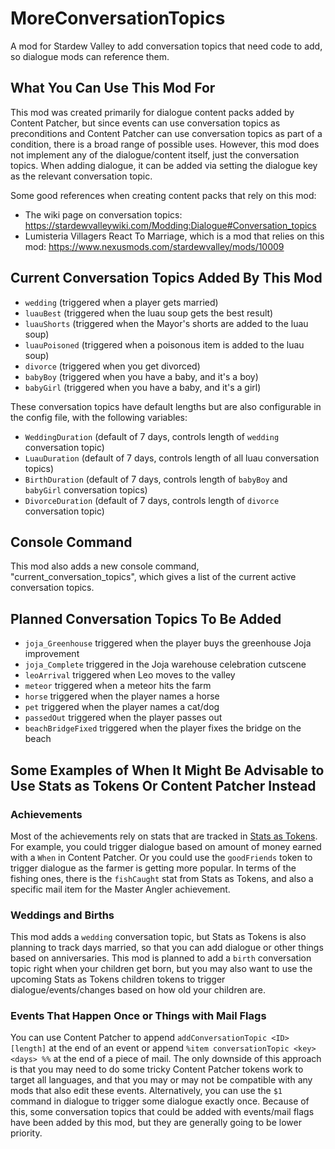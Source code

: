 # MoreConversationTopics
A mod for Stardew Valley to add conversation topics that need code to add, so dialogue mods can reference them.

## What You Can Use This Mod For

This mod was created primarily for dialogue content packs added by Content Patcher, but since events can use conversation topics as preconditions and Content Patcher can use conversation topics as part of a condition, there is a broad range of possible uses. However, this mod does not implement any of the dialogue/content itself, just the conversation topics. When adding dialogue, it can be added via setting the dialogue key as the relevant conversation topic. 

Some good references when creating content packs that rely on this mod:
   * The wiki page on conversation topics: https://stardewvalleywiki.com/Modding:Dialogue#Conversation_topics
   * Lumisteria Villagers React To Marriage, which is a mod that relies on this mod: https://www.nexusmods.com/stardewvalley/mods/10009

## Current Conversation Topics Added By This Mod
   * `wedding` (triggered when a player gets married)
   * `luauBest` (triggered when the luau soup gets the best result)
   * `luauShorts` (triggered when the Mayor's shorts are added to the luau soup)
   * `luauPoisoned` (triggered when a poisonous item is added to the luau soup)
   * `divorce` (triggered when you get divorced)
   * `babyBoy` (triggered when you have a baby, and it's a boy)
   * `babyGirl` (triggered when you have a baby, and it's a girl)

These conversation topics have default lengths but are also configurable in the config file, with the following variables:
   * `WeddingDuration` (default of 7 days, controls length of `wedding` conversation topic)
   * `LuauDuration` (default of 7 days, controls length of all luau conversation topics)
   * `BirthDuration` (default of 7 days, controls length of `babyBoy` and `babyGirl` conversation topics)
   * `DivorceDuration` (default of 7 days, controls length of `divorce` conversation topic)

## Console Command

This mod also adds a new console command, "current_conversation_topics", which gives a list of the current active conversation topics. 

## Planned Conversation Topics To Be Added
   * `joja_Greenhouse` triggered when the player buys the greenhouse Joja improvement
   * `joja_Complete` triggered in the Joja warehouse celebration cutscene
   * `leoArrival` triggered when Leo moves to the valley
   * `meteor` triggered when a meteor hits the farm
   * `horse` triggered when the player names a horse
   * `pet` triggered when the player names a cat/dog
   * `passedOut` triggered when the player passes out
   * `beachBridgeFixed` triggered when the player fixes the bridge on the beach

## Some Examples of When It Might Be Advisable to Use Stats as Tokens Or Content Patcher Instead

### Achievements

Most of the achievements rely on stats that are tracked in [Stats as Tokens](https://www.nexusmods.com/stardewvalley/mods/9659). For example, you could trigger dialogue based on amount of money earned with a `When` in Content Patcher. Or you could use the `goodFriends` token to trigger dialogue as the farmer is getting more popular. In terms of the fishing ones, there is the `fishCaught` stat from Stats as Tokens, and also a specific mail item for the Master Angler achievement. 

### Weddings and Births

This mod adds a `wedding` conversation topic, but Stats as Tokens is also planning to track days married, so that you can add dialogue or other things based on anniversaries. This mod is planned to add a `birth` conversation topic right when your children get born, but you may also want to use the upcoming Stats as Tokens children tokens to trigger dialogue/events/changes based on how old your children are. 

### Events That Happen Once or Things with Mail Flags

You can use Content Patcher to append `addConversationTopic <ID> [length]` at the end of an event or append `%item conversationTopic <key> <days> %%` at the end of a piece of mail. The only downside of this approach is that you may need to do some tricky Content Patcher tokens work to target all languages, and that you may or may not be compatible with any mods that also edit these events. Alternatively, you can use the `$1` command in dialogue to trigger some dialogue exactly once. Because of this, some conversation topics that could be added with events/mail flags have been added by this mod, but they are generally going to be lower priority. 
